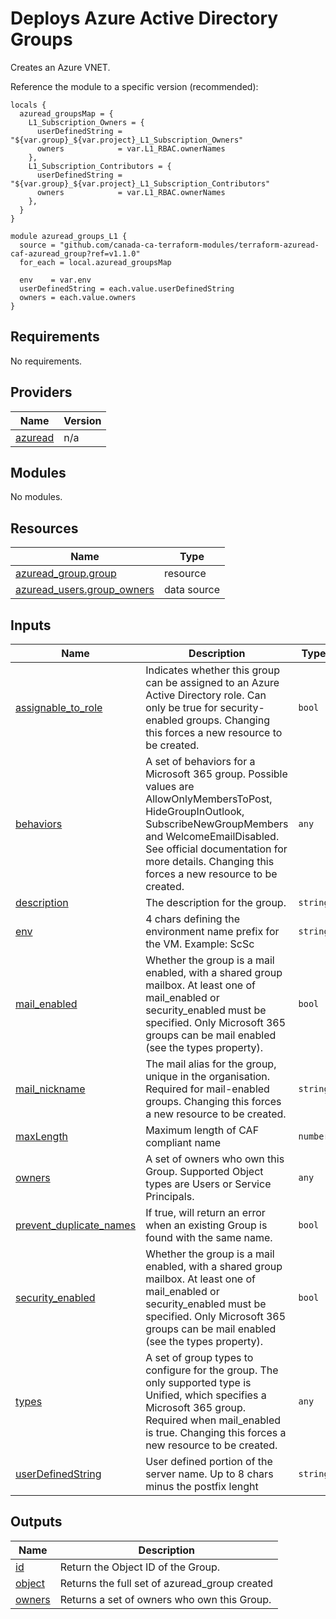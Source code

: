 # Deploys Azure Active Directory Groups

Creates an Azure VNET.

Reference the module to a specific version (recommended):

```hcl
locals {
  azuread_groupsMap = {
    L1_Subscription_Owners = {
      userDefinedString = "${var.group}_${var.project}_L1_Subscription_Owners"
      owners            = var.L1_RBAC.ownerNames
    },
    L1_Subscription_Contributors = {
      userDefinedString = "${var.group}_${var.project}_L1_Subscription_Contributors"
      owners            = var.L1_RBAC.ownerNames
    },
  }
}

module azuread_groups_L1 {
  source = "github.com/canada-ca-terraform-modules/terraform-azuread-caf-azuread_group?ref=v1.1.0"
  for_each = local.azuread_groupsMap

  env    = var.env
  userDefinedString = each.value.userDefinedString
  owners = each.value.owners
}
```

<!-- BEGIN_TF_DOCS -->
## Requirements

No requirements.

## Providers

| Name | Version |
|------|---------|
| <a name="provider_azuread"></a> [azuread](#provider\_azuread) | n/a |

## Modules

No modules.

## Resources

| Name | Type |
|------|------|
| [azuread_group.group](https://registry.terraform.io/providers/hashicorp/azuread/latest/docs/resources/group) | resource |
| [azuread_users.group_owners](https://registry.terraform.io/providers/hashicorp/azuread/latest/docs/data-sources/users) | data source |

## Inputs

| Name | Description | Type | Default | Required |
|------|-------------|------|---------|:--------:|
| <a name="input_assignable_to_role"></a> [assignable\_to\_role](#input\_assignable\_to\_role) | Indicates whether this group can be assigned to an Azure Active Directory role. Can only be true for security-enabled groups. Changing this forces a new resource to be created. | `bool` | `false` | no |
| <a name="input_behaviors"></a> [behaviors](#input\_behaviors) | A set of behaviors for a Microsoft 365 group. Possible values are AllowOnlyMembersToPost, HideGroupInOutlook, SubscribeNewGroupMembers and WelcomeEmailDisabled. See official documentation for more details. Changing this forces a new resource to be created. | `any` | `[]` | no |
| <a name="input_description"></a> [description](#input\_description) | The description for the group. | `string` | `""` | no |
| <a name="input_env"></a> [env](#input\_env) | 4 chars defining the environment name prefix for the VM. Example: ScSc | `string` | n/a | yes |
| <a name="input_mail_enabled"></a> [mail\_enabled](#input\_mail\_enabled) | Whether the group is a mail enabled, with a shared group mailbox. At least one of mail\_enabled or security\_enabled must be specified. Only Microsoft 365 groups can be mail enabled (see the types property). | `bool` | `false` | no |
| <a name="input_mail_nickname"></a> [mail\_nickname](#input\_mail\_nickname) | The mail alias for the group, unique in the organisation. Required for mail-enabled groups. Changing this forces a new resource to be created. | `string` | `null` | no |
| <a name="input_maxLength"></a> [maxLength](#input\_maxLength) | Maximum length of CAF compliant name | `number` | `80` | no |
| <a name="input_owners"></a> [owners](#input\_owners) | A set of owners who own this Group. Supported Object types are Users or Service Principals. | `any` | n/a | yes |
| <a name="input_prevent_duplicate_names"></a> [prevent\_duplicate\_names](#input\_prevent\_duplicate\_names) | If true, will return an error when an existing Group is found with the same name. | `bool` | `true` | no |
| <a name="input_security_enabled"></a> [security\_enabled](#input\_security\_enabled) | Whether the group is a mail enabled, with a shared group mailbox. At least one of mail\_enabled or security\_enabled must be specified. Only Microsoft 365 groups can be mail enabled (see the types property). | `bool` | `true` | no |
| <a name="input_types"></a> [types](#input\_types) | A set of group types to configure for the group. The only supported type is Unified, which specifies a Microsoft 365 group. Required when mail\_enabled is true. Changing this forces a new resource to be created. | `any` | `[]` | no |
| <a name="input_userDefinedString"></a> [userDefinedString](#input\_userDefinedString) | User defined portion of the server name. Up to 8 chars minus the postfix lenght | `string` | n/a | yes |

## Outputs

| Name | Description |
|------|-------------|
| <a name="output_id"></a> [id](#output\_id) | Return the Object ID of the Group. |
| <a name="output_object"></a> [object](#output\_object) | Returns the full set of azuread\_group created |
| <a name="output_owners"></a> [owners](#output\_owners) | Returns a set of owners who own this Group. |
<!-- END_TF_DOCS -->
